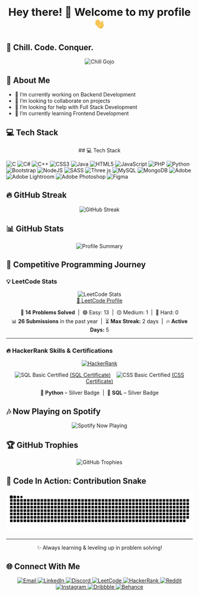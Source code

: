 <h2 align="center" style="font-weight: bold; font-size: 1.8rem;">
  Hey there! 👋 Welcome to my profile
  <img src="https://raw.githubusercontent.com/ABSphreak/ABSphreak/master/gifs/Hi.gif" width="30px" alt="Hi" />
</h2>

## 👾 Chill. Code. Conquer.
<p align="center">
  <img src="https://i.pinimg.com/originals/e8/4e/db/e84edb279472c7ab49e97ec276d4ffda.gif" width="350" alt="Chill Gojo"/>
</p>

## 💫 About Me
- 🔭 I’m currently working on Backend Development
- 👯 I’m looking to collaborate on projects
- 🤝 I’m looking for help with Full Stack Development
- 🌱 I’m currently learning Frontend Development

## 💻 Tech Stack
<p align="center">
  ## 💻 Tech Stack

![C](https://img.shields.io/badge/c-%2300599C.svg?style=for-the-badge&logo=c&logoColor=white)
![C#](https://img.shields.io/badge/c%23-%23239120.svg?style=for-the-badge&logo=csharp&logoColor=white)
![C++](https://img.shields.io/badge/c++-%2300599C.svg?style=for-the-badge&logo=c%2B%2B&logoColor=white)
![CSS3](https://img.shields.io/badge/css3-%231572B6.svg?style=for-the-badge&logo=css3&logoColor=white)
![Java](https://img.shields.io/badge/java-%23ED8B00.svg?style=for-the-badge&logo=openjdk&logoColor=white)
![HTML5](https://img.shields.io/badge/html5-%23E34F26.svg?style=for-the-badge&logo=html5&logoColor=white)
![JavaScript](https://img.shields.io/badge/javascript-%23323330.svg?style=for-the-badge&logo=javascript&logoColor=%23F7DF1E)
![PHP](https://img.shields.io/badge/php-%23777BB4.svg?style=for-the-badge&logo=php&logoColor=white)
![Python](https://img.shields.io/badge/python-3670A0?style=for-the-badge&logo=python&logoColor=ffdd54)
![Bootstrap](https://img.shields.io/badge/bootstrap-%238511FA.svg?style=for-the-badge&logo=bootstrap&logoColor=white)
![NodeJS](https://img.shields.io/badge/node.js-6DA55F?style=for-the-badge&logo=node.js&logoColor=white)
![SASS](https://img.shields.io/badge/SASS-hotpink.svg?style=for-the-badge&logo=SASS&logoColor=white)
![Three js](https://img.shields.io/badge/threejs-black?style=for-the-badge&logo=three.js&logoColor=white)
![MySQL](https://img.shields.io/badge/mysql-4479A1.svg?style=for-the-badge&logo=mysql&logoColor=white)
![MongoDB](https://img.shields.io/badge/MongoDB-%234ea94b.svg?style=for-the-badge&logo=mongodb&logoColor=white)
![Adobe](https://img.shields.io/badge/adobe-%23FF0000.svg?style=for-the-badge&logo=adobe&logoColor=white)
![Adobe Lightroom](https://img.shields.io/badge/Adobe%20Lightroom-31A8FF.svg?style=for-the-badge&logo=Adobe%20Lightroom&logoColor=white)
![Adobe Photoshop](https://img.shields.io/badge/adobe%20photoshop-%2331A8FF.svg?style=for-the-badge&logo=adobe%20photoshop&logoColor=white)
![Figma](https://img.shields.io/badge/figma-%23F24E1E.svg?style=for-the-badge&logo=figma&logoColor=white)

</p>

## 🔥 GitHub Streak

<p align="center">
  <img src="https://github-readme-streak-stats-eight.vercel.app?user=anashali01&theme=tokyonight&hide_border=true" alt="GitHub Streak"/>
</p>

## 📊 GitHub Stats
<p align="center">
  <img src="https://github-profile-summary-cards.vercel.app/api/cards/profile-details?username=anashali01&theme=tokyonight" alt="Profile Summary"/>
</p>

## 🏅 Competitive Programming Journey

### 💡 LeetCode Stats
<p align="center">
  <img src="https://leetcard.jacoblin.cool/anashali01?theme=dark&font=baloo&ext=contest" alt="LeetCode Stats"/>
  <br>
  <a href="https://leetcode.com/anashali01/" target="_blank">🔗 LeetCode Profile</a>
</p>

<p align="center">
  🚀 <strong>14 Problems Solved</strong> &nbsp;|&nbsp; 🟢 Easy: 13 &nbsp;|&nbsp; 🟡 Medium: 1 &nbsp;|&nbsp; 🔴 Hard: 0  
  <br>
  📊 <strong>26 Submissions</strong> in the past year &nbsp;|&nbsp; ⏳ <strong>Max Streak:</strong> 2 days &nbsp;|&nbsp; 🔥 <strong>Active Days:</strong> 5  
</p>

---

### 🔥 HackerRank Skills & Certifications
<p align="center">
  <a href="https://www.hackerrank.com/saiyedanasahli" target="_blank">
    <img src="https://img.shields.io/badge/-Visit%20My%20HackerRank-2EC866?style=for-the-badge&logo=HackerRank&logoColor=white" alt="HackerRank" />
  </a>
</p>

<p align="center">
  <img src="https://img.shields.io/badge/SQL%20(Basic)-green?style=for-the-badge&logo=hackerrank" alt="SQL Basic Certified" />
  <a href="https://www.hackerrank.com/certificates/007f2a4bf9b5" target="_blank">(SQL Certificate)</a>
  &nbsp;&nbsp;
  <img src="https://img.shields.io/badge/CSS%20(Basic)-blue?style=for-the-badge&logo=css3&logoColor=white" alt="CSS Basic Certified" />
  <a href="https://www.hackerrank.com/certificates/d02b57b62e07" target="_blank">(CSS Certificate)</a>
</p>

<p align="center">
  🥈 <strong>Python</strong> – Silver Badge &nbsp;|&nbsp; 🥈 <strong>SQL</strong> – Silver Badge
</p>


## 🎶 Now Playing on Spotify
<p align="center">
  <img src="https://novatorem.vercel.app/api/spotify?size=compact" alt="Spotify Now Playing"/>
</p>

## 🏆 GitHub Trophies

<p align="center">
  <img src="https://github-profile-trophy.vercel.app/?username=anashali01&theme=tokyonight" alt="GitHub Trophies"/>
</p>


## 🚀 Code In Action: Contribution Snake
<p align="center">
  <img src="https://raw.githubusercontent.com/Platane/snk/output/github-contribution-grid-snake.svg" style="max-width:100%;" alt="Contribution Snake"/>
</p>

---

<p align="center">
  ✨ Always learning & leveling up in problem solving!  
</p>


## 🌐 Connect With Me

<p align="center">
  <!-- Email -->
  <a href="mailto: saiyedanashali@email.com">
    <img src="https://img.icons8.com/clouds/100/email.png" width="40" alt="Email"/>
  </a>
  <!-- LinkedIn -->
  <a href="https://www.linkedin.com/in/yourprofile">
    <img src="https://img.icons8.com/color/48/linkedin.png" width="40" alt="LinkedIn"/>
  </a>
  <!-- Discord -->
  <a href="https://discord.com/users/yourid">
    <img src="https://img.icons8.com/color/48/discord--v2.png" width="40" alt="Discord"/>
  </a>
  <!-- LeetCode (SVG, animated badge below if wanted) -->
  <a href="https://leetcode.com/yourusername">
    <img src="https://assets.leetcode.com/static_assets/public/webpack_bundles/images/logo-dark.e99485d9b.svg" width="40" alt="LeetCode"/>
  </a>
  <!-- HackerRank -->
  <a href="https://www.hackerrank.com/yourusername">
    <img src="https://img.icons8.com/external-tal-revivo-color-tal-revivo/48/external-hackerrank-is-a-technology-company-that-focuses-on-competitive-programming-logo-color-tal-revivo.png" width="40" alt="HackerRank"/>
  </a>
  <!-- Reddit -->
  <a href="https://www.reddit.com/user/yourusername">
    <img src="https://img.icons8.com/fluency/48/reddit.png" width="40" alt="Reddit"/>
  </a>
  <!-- Instagram -->
  <a href="https://instagram.com/yourusername">
    <img src="https://img.icons8.com/fluency/48/instagram-new.png" width="40" alt="Instagram"/>
  </a>
  <!-- Dribbble -->
  <a href="https://dribbble.com/yourprofile">
    <img src="https://img.icons8.com/color/48/dribbble.png" width="40" alt="Dribbble"/>
  </a>
  <!-- Behance -->
  <a href="https://www.behance.net/yourprofile">
    <img src="https://img.icons8.com/color/48/behance.png" width="40" alt="Behance"/>
  </a>
</p>

